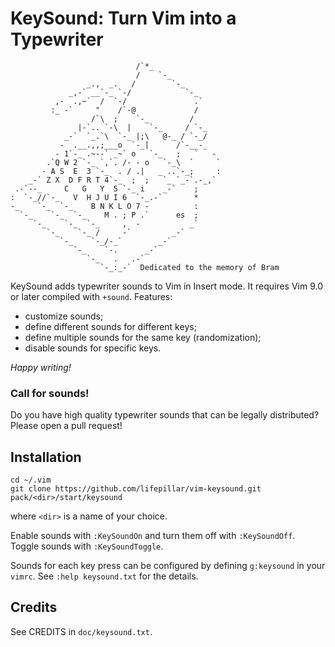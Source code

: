 # KeySound: Turn Vim into a Typewriter

                                /`*_
                                /    `-_
                     _.,  _.   /        `-_
                 _,-` __`-_ `-/            `-_
              ,-  .,~`  /  `-/               .`
             :_ -`     "    /`-@             /
                      /`\  ;    `-_         /
                   |-`.. `-\  |    `-_     / `-_
                _-`  `_.`\  `-_ |;\   @-_ / `-_/
               -  .__.,,;___o  `-_|      /`-__-_
              - 1`-_ .~--` _~` o   `-_   ;   `   -
            .`Q W 2 `-_ `,`. /- - o   `-_\  `     `
           - A S  E  3 `-_  . / .|   _ ..`-_;     :
        _-` Z X  D F R T 4`-_  ;  ;   `_ `_-`.-_,`
     .-`--_     C   G   Y  5 `-_ i    _-`    ;
    :  `-_//`-_   V  H J U I 6  `-_.-`       *
    -_    `-_  `-_    B N K L O 7 -          :
      `-_    `-_  `-_    M . ; P .`      es  ;
         `-_    `-_  `-_     ,  -           _`
            `-_    `-_ /     -`         _-`
               `-_    `-_/-_`        _-`
                  `-_    `-.      _-`
                     `-_   .   .-`
                        `-_:_-`  Dedicated to the memory of Bram

KeySound adds typewriter sounds to Vim in Insert mode. It requires Vim 9.0
or later compiled with `+sound`. Features:

- customize sounds;
- define different sounds for different keys;
- define multiple sounds for the same key (randomization);
- disable sounds for specific keys.

*Happy writing!*


### Call for sounds!

Do you have high quality typewriter sounds that can be legally distributed?
Please open a pull request!


## Installation

    cd ~/.vim
    git clone https://github.com/lifepillar/vim-keysound.git pack/<dir>/start/keysound

where `<dir>` is a name of your choice.

Enable sounds with `:KeySoundOn` and turn them off with `:KeySoundOff`. Toggle
sounds with `:KeySoundToggle`.

Sounds for each key press can be configured by defining `g:keysound` in your
`vimrc`. See `:help keysound.txt` for the details.


## Credits

See CREDITS in `doc/keysound.txt`.
